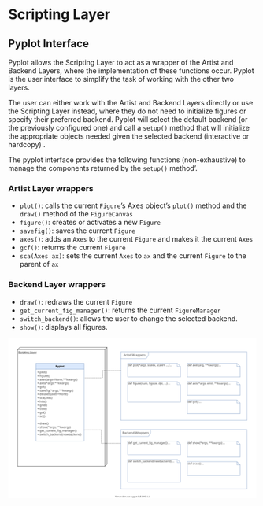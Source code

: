 # Scripting Layer

## Pyplot Interface

Pyplot allows the Scripting Layer to act as a wrapper of the Artist and Backend Layers, where the implementation of these functions occur. Pyplot is the user interface to simplify the task of working with the other two layers.

The user can either work with the Artist and Backend Layers directly or use the Scripting Layer instead, where they do not need to initialize figures or specify their preferred backend. Pyplot will select the default backend (or the previously configured one) and call a `setup()` method that will initialize the appropriate objects needed given the selected backend (interactive or hardcopy) .

The pyplot interface provides the following functions (non-exhaustive) to manage the components returned by the `setup()` method’.

### Artist Layer wrappers

- `plot()`: calls the current `Figure`’s Axes object’s `plot()` method and the `draw()` method of the `FigureCanvas`
- `figure()`: creates or activates a new `Figure`
- `savefig()`: saves the current `Figure`
- `axes()`: adds an `Axes` to the current `Figure` and makes it the current `Axes`
- `gcf()`: returns the current `Figure`
- `sca(Axes ax)`: sets the current `Axes` to `ax` and the current `Figure` to the parent of `ax`

### Backend Layer wrappers
- `draw()`: redraws the current `Figure`
- `get_current_fig_manager()`: returns the current  `FigureManager`
- `switch_backend()`: allows the user to change the selected backend.
- `show()`: displays all figures.

![Scripting Layer UML](./img/UML_Scripting_Layer.svg)
